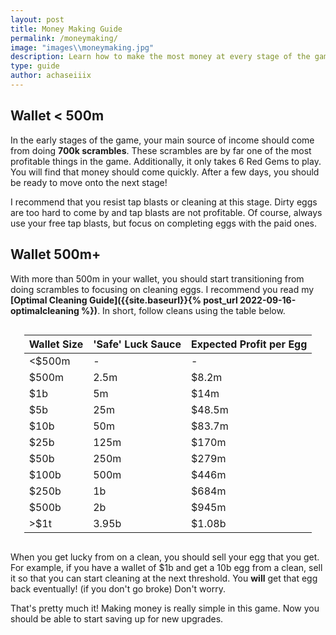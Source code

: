 ```yaml
---
layout: post
title: Money Making Guide
permalink: /moneymaking/
image: "images\\moneymaking.jpg"
description: Learn how to make the most money at every stage of the game.
type: guide
author: achaseiiix
---
```


## Wallet < 500m

In the early stages of the game, your main source of income should come from doing **700k scrambles**. These scrambles are by far one of the most profitable things in the game. Additionally, it only takes 6 Red Gems to play. You will find that money should come quickly. After a few days, you should be ready to move onto the next stage!

I recommend that you resist tap blasts or cleaning at this stage. Dirty eggs are too hard to come by and tap blasts are not profitable. Of course, always use your free tap blasts, but focus on completing eggs with the paid ones.

## Wallet 500m+

With more than 500m in your wallet, you should start transitioning from doing scrambles to focusing on cleaning eggs. I recommend you read my **[Optimal Cleaning Guide]({{site.baseurl}}{% post_url 2022-09-16-optimalcleaning %})**. In short, follow cleans using the table below.

<div style='display:flex;justify-content:center;'>
<div class='table-wrapper' markdown='block'>

| Wallet Size | 'Safe' Luck Sauce | Expected Profit per Egg |
|-----------|-------------------|-------------------------|
| <$500m      | -                 | -                       |
| $500m       | 2.5m              | $8.2m                   |
| $1b         | 5m                | $14m                    |
| $5b         | 25m               | $48.5m                  |
| $10b        | 50m               | $83.7m                  |
| $25b        | 125m              | $170m                   |
| $50b        | 250m              | $279m                   |
| $100b       | 500m              | $446m                   |
| $250b       | 1b                | $684m                   |
| $500b       | 2b                | $945m                   |
| >$1t        | 3.95b             | $1.08b                  |

</div>
</div>

When you get lucky from on a clean, you should sell your egg that you get. For example, if you have a wallet of $1b and get a 10b egg from a clean, sell it so that you can start cleaning at the next threshold. You **will** get that egg back eventually! (if you don't go broke) Don't worry.

That's pretty much it! Making money is really simple in this game. Now you should be able to start saving up for new upgrades. 
